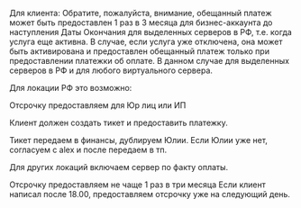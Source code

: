 Для клиента: Обратите, пожалуйста, внимание, обещанный платеж может быть предоставлен 1 раз в 3 месяца для бизнес-аккаунта до наступления Даты Окончания для выделенных серверов в РФ, т.е. когда услуга еще активна. В случае, если услуга уже отключена, она может быть активирована и предоставлен обещанный платеж только при предоставлении платежки об оплате. В данном случае для выделенных серверов в РФ и для любого виртуального сервера.

Для локации РФ это возможно:

Отсрочку предоставляем для Юр лиц или ИП

Клиент должен создать тикет и предоставить платежку.

Тикет передаем в финансы, дублируем Юлии. Если Юлии уже нет, согласуем с alex и после передаем в тп.

Для других локаций включаем сервер по факту оплаты.

Отсрочку предоставляем не чаще 1 раз в три месяца Если клиент написал после 18.00, предоставляем отсрочку уже на следующий день.